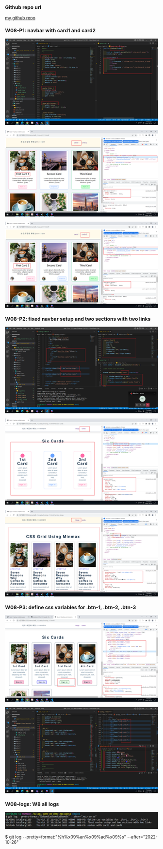 ### Github repo url

[my github repo](https://github.com/tutelary1105/1111-sweb-1N-demo-211411011)

### W08-P1: navbar with card1 and card2

![](w08_p1-1.png)

![](w08_p1-2.png)

![](w08_p1-3.png)

### W08-P2: fixed navbar setup and two sections with two links

![](w08_p2-1.png)

![](w08_p2-2.png)

![](w08_p2-3.png)

### W08-P3: define css variables for .btn-1, .btn-2, .btn-3

![](w08_p3-1.png)

![](w08_p3-2.png)

### W08-logs: W8 all logs

![](w08_logs.png)

$ git log --pretty=format:"%h%x09%an%x09%ad%x09%s" --after="2022-10-26"
